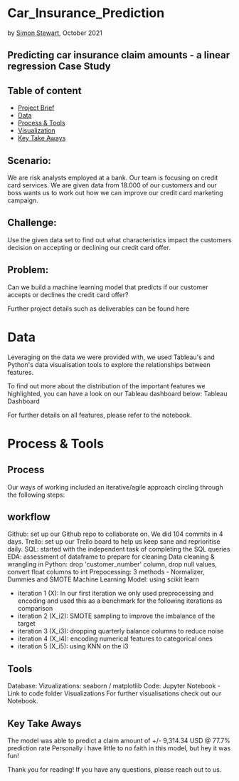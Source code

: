 # Car_Insurance_Prediction

by [Simon Stewart](https://github.com/nomaditect), October 2021


## Predicting car insurance claim amounts - a linear regression Case Study

## Table of content
- [Project Brief](https://github.com/lillaszulyovszky/ironhack-case-study-classification/blob/main/README.md#project-brief)
- [Data](https://github.com/lillaszulyovszky/ironhack-case-study-classification/blob/main/README.md#data)
- [Process & Tools](https://github.com/lillaszulyovszky/ironhack-case-study-classification#process--tools)
- [Visualization](https://github.com/lillaszulyovszky/ironhack-case-study-classification#visualizations)
- [Key Take Aways](https://github.com/lillaszulyovszky/ironhack-case-study-classification#key-take-aways)

## Scenario: 

We are risk analysts employed at a bank. Our team is focusing on credit card services. We are given data from 18.000 of our customers and our boss wants us to work out how we can improve our credit card marketing campaign.

## Challenge: 
Use the given data set to find out what characteristics impact the customers decision on accepting or declining our credit card offer.

## Problem: 
Can we build a machine learning model that predicts if our customer accepts or declines the credit card offer?


Further project details such as deliverables can be found here

# Data
Leveraging on the data we were provided with, we used Tableau's and Python's data visualisation tools to explore the relationships between features.

To find out more about the distribution of the important features we highlighted, you can have a look on our Tableau dashboard below:
Tableau Dashboard

For further details on all features, please refer to the notebook.

# Process & Tools

## Process

Our ways of working included an iterative/agile approach circling through the following steps:

## workflow

Github: set up our Github repo to collaborate on. We did 104 commits in 4 days.
Trello: set up our Trello board to help us keep sane and reprioritise daily.
SQL: started with the independent task of completing the SQL queries
EDA: assessment of dataframe to prepare for cleaning
Data cleaning & wrangling in Python: drop 'customer_number' column, drop null values, convert float columns to int
Prepocessing: 3 methods - Normalizer, Dummies and SMOTE
Machine Learning Model: using scikit learn
- iteration 1 (X): In our first iteration we only used preprocessing and encoding and used this as a benchmark for the following iterations as comparison
- iteration 2 (X_i2): SMOTE sampling to improve the imbalance of the target
- iteration 3 (X_i3): dropping quarterly balance columns to reduce noise
- iteration 4 (X_i4): encoding numerical features to categorical ones
- iteration 5 (X_i5): using KNN on the i3

## Tools

Database: 
Vizualizations: seaborn / matplotlib
Code: Jupyter Notebook - Link to code folder
Visualizations
For further visualisations check out our Notebook.

## Key Take Aways

The model was able to predict a claim amount of +/- 9,314.34 USD @ 77.7% prediction rate
Personally i have little to no faith in this model, but hey it was fun!


Thank you for reading!
If you have any questions, please reach out to us.
